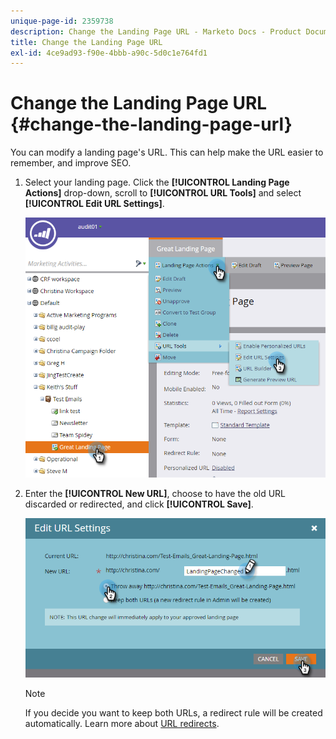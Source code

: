 ```yaml
---
unique-page-id: 2359738
description: Change the Landing Page URL - Marketo Docs - Product Documentation
title: Change the Landing Page URL
exl-id: 4ce9ad93-f90e-4bbb-a90c-5d0c1e764fd1
---
```

# Change the Landing Page URL {#change-the-landing-page-url}

You can modify a landing page's URL. This can help make the URL easier to remember, and improve SEO.

1. Select your landing page. Click the **[!UICONTROL Landing Page Actions]** drop-down, scroll to **[!UICONTROL URL Tools]** and select **[!UICONTROL Edit URL Settings]**.

   ![](assets/one.png)

1. Enter the **[!UICONTROL New URL]**, choose to have the old URL discarded or redirected, and click **[!UICONTROL Save]**.

   ![](assets/two.png)

   >[!NOTE]
   >
   >If you decide you want to keep both URLs, a redirect rule will be created automatically. Learn more about [URL redirects](/help/marketo/product-docs/demand-generation/landing-pages/personalizing-landing-pages/redirect-a-url-path.md).

